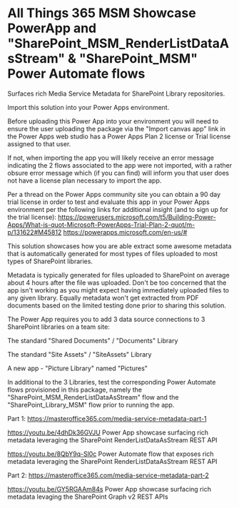 # All Things 365 MSM Showcase PowerApp and "SharePoint_MSM_RenderListDataAsStream" & "SharePoint_MSM" Power Automate flows
Surfaces rich Media Service Metadata for SharePoint Library repositories.

Import this solution into your Power Apps environment.


Before uploading this Power App into your environment you will need to ensure the user uploading the package via the "Import canvas app" link in the Power Apps web studio has a Power Apps Plan 2 license or Trial license assigned to that user. 

If not, when importing the app you will likely receive an error message indicating the 2 flows associated to the app were not imported, with a rather obsure error message which (if you can find) will inform you that user does not have a license plan necessary to import the app. 

Per a thread on the Power Apps community site you can obtain a 90 day trial license in order to test and evaluate this app in your Power Apps environment per the following links for additional insight (and to sign up for the trial license):
https://powerusers.microsoft.com/t5/Building-Power-Apps/What-is-quot-Microsoft-PowerApps-Trial-Plan-2-quot/m-p/131622#M45812
https://powerapps.microsoft.com/en-us/#


This solution showcases how you are able extract some awesome metadata that is automatically generated for most types of files uploaded to most types of SharePoint libraries. 

Metadata is typically generated for files uploaded to SharePoint on average about 4 hours after the file was uploaded. Don't be too concerned that the app isn't working as you might expect having immediately uploaded files to any given library. Equally metadata won't get extracted from PDF documents based on the limited testing done prior to sharing this solution.

The Power App requires you to add 3 data source connections to 3 SharePoint libraries on a team site:

The standard "Shared Documents" / "Documents" Library

The standard "Site Assets" / "SiteAssets" Library

A new app - "Picture Library" named "Pictures"


In additional to the 3 Libraries, test the corresponding Power Automate flows provisioned in this package, namely the "SharePoint_MSM_RenderListDataAsStream" flow and the "SharePoint_Library_MSM" flow prior to running the app.

Part 1: 
https://masteroffice365.com/media-service-metadata-part-1

https://youtu.be/4dhDk36GVJU
Power App showcase surfacing rich metadata leveraging the SharePoint RenderListDataAsStream REST API

https://youtu.be/8QbY9q-Sl0c
Power Automate flow that exposes rich metadata leveraging the SharePoint RenderListDataAsStream REST API


Part 2: 
https://masteroffice365.com/media-service-metadata-part-2

https://youtu.be/GY5RGAAm84s
Power App showcase surfacing rich metadata levaging the SharePoint Graph v2 REST APIs

